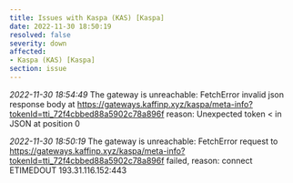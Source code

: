 ```yaml
---
title: Issues with Kaspa (KAS) [Kaspa]
date: 2022-11-30 18:50:19
resolved: false
severity: down
affected:
- Kaspa (KAS) [Kaspa]
section: issue
---
```


*2022-11-30 18:54:49* The gateway is unreachable: FetchError invalid json response body at https://gateways.kaffinp.xyz/kaspa/meta-info?tokenId=tti_72f4cbbed88a5902c78a896f reason: Unexpected token < in JSON at position 0

*2022-11-30 18:50:19* The gateway is unreachable: FetchError request to https://gateways.kaffinp.xyz/kaspa/meta-info?tokenId=tti_72f4cbbed88a5902c78a896f failed, reason: connect ETIMEDOUT 193.31.116.152:443